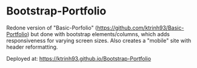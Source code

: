 # Bootstrap-Portfolio

Redone version of "Basic-Porfolio" (https://github.com/ktrinh93/Basic-Portfolio) but done with bootstrap elements/columns, which adds responsiveness for varying screen sizes. Also creates a "mobile" site with header reformatting.

Deployed at: https://ktrinh93.github.io/Bootstrap-Portfolio
